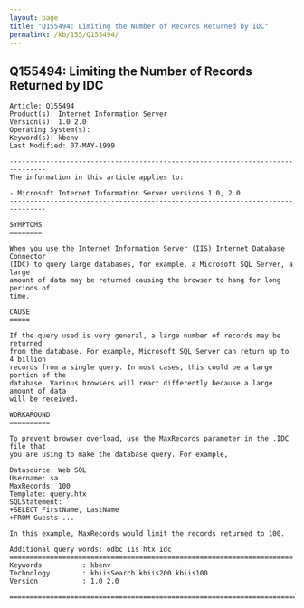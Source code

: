 ```yaml
---
layout: page
title: "Q155494: Limiting the Number of Records Returned by IDC"
permalink: /kb/155/Q155494/
---
```


## Q155494: Limiting the Number of Records Returned by IDC

	Article: Q155494
	Product(s): Internet Information Server
	Version(s): 1.0 2.0
	Operating System(s): 
	Keyword(s): kbenv
	Last Modified: 07-MAY-1999
	
	-------------------------------------------------------------------------------
	The information in this article applies to:
	
	- Microsoft Internet Information Server versions 1.0, 2.0 
	-------------------------------------------------------------------------------
	
	SYMPTOMS
	========
	
	When you use the Internet Information Server (IIS) Internet Database Connector
	(IDC) to query large databases, for example, a Microsoft SQL Server, a large
	amount of data may be returned causing the browser to hang for long periods of
	time.
	
	CAUSE
	=====
	
	If the query used is very general, a large number of records may be returned
	from the database. For example, Microsoft SQL Server can return up to 4 billion
	records from a single query. In most cases, this could be a large portion of the
	database. Various browsers will react differently because a large amount of data
	will be received.
	
	WORKAROUND
	==========
	
	To prevent browser overload, use the MaxRecords parameter in the .IDC file that
	you are using to make the database query. For example,
	
	Datasource: Web SQL
	Username: sa
	MaxRecords: 100
	Template: query.htx
	SQLStatement:
	+SELECT FirstName, LastName
	+FROM Guests ...
	
	In this example, MaxRecords would limit the records returned to 100.
	
	Additional query words: odbc iis htx idc
	======================================================================
	Keywords          : kbenv 
	Technology        : kbiisSearch kbiis200 kbiis100
	Version           : 1.0 2.0
	
	=============================================================================
	
